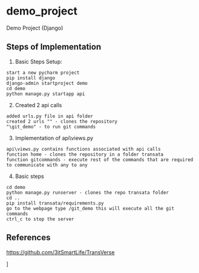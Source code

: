 # demo_project
Demo Project (Django)

## Steps of Implementation 
1. Basic Steps Setup:     
```
start a new pycharm project
pip install django
django-admin startproject demo
cd demo
python manage.py startapp api
```
2. Created 2 api calls
```
added urls.py file in api folder
created 2 urls "" - clones the repository
"\git_demo" - to run git commands
```
3. Implementation of api\views.py
```
api\views.py contains functions associated with api calls
function home - clones the repository in a folder transata
function gitcommands - execute rest of the commands that are required to communicate with any to any

```
4. Basic steps
```
cd demo
python manage.py runserver - clones the repo transata folder
cd ..
pip install transata/requirements.py
go to the webpage type /git_demo this will execute all the git commands
ctrl_c to stop the server
```
## References
https://github.com/3itSmartLife/TransVerse 

]
